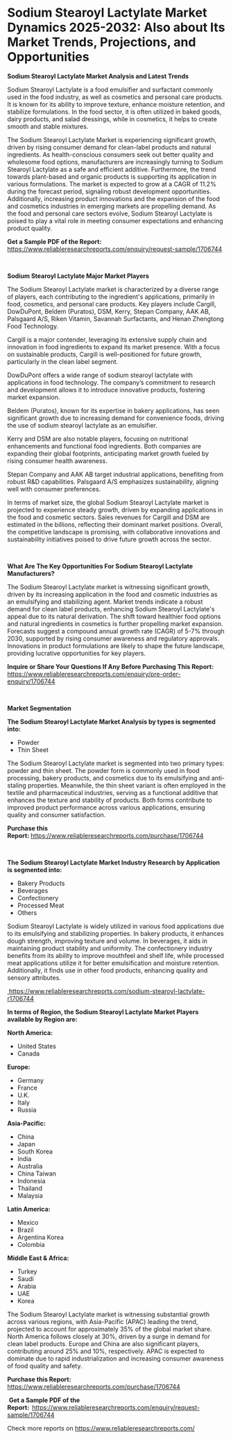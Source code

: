 <p><h1>Sodium Stearoyl Lactylate Market Dynamics 2025-2032: Also about Its Market Trends, Projections, and Opportunities</h1></p><p><strong>Sodium Stearoyl Lactylate Market Analysis and Latest Trends</strong></p>
<p><p>Sodium Stearoyl Lactylate is a food emulsifier and surfactant commonly used in the food industry, as well as cosmetics and personal care products. It is known for its ability to improve texture, enhance moisture retention, and stabilize formulations. In the food sector, it is often utilized in baked goods, dairy products, and salad dressings, while in cosmetics, it helps to create smooth and stable mixtures.</p><p>The Sodium Stearoyl Lactylate Market is experiencing significant growth, driven by rising consumer demand for clean-label products and natural ingredients. As health-conscious consumers seek out better quality and wholesome food options, manufacturers are increasingly turning to Sodium Stearoyl Lactylate as a safe and efficient additive. Furthermore, the trend towards plant-based and organic products is supporting its application in various formulations. The market is expected to grow at a CAGR of 11.2% during the forecast period, signaling robust development opportunities. Additionally, increasing product innovations and the expansion of the food and cosmetics industries in emerging markets are propelling demand. As the food and personal care sectors evolve, Sodium Stearoyl Lactylate is poised to play a vital role in meeting consumer expectations and enhancing product quality.</p></p>
<p><strong>Get a Sample PDF of the Report:&nbsp;</strong> <a href="https://www.reliableresearchreports.com/enquiry/request-sample/1706744?utm_campaign=2216&utm_medium=2&utm_source=Github&utm_content=ia&utm_term=31032025&utm_id=sodium-stearoyl-lactylate">https://www.reliableresearchreports.com/enquiry/request-sample/1706744</a></p>
<p>&nbsp;</p>
<p><strong>Sodium Stearoyl Lactylate Major Market Players</strong></p>
<p><p>The Sodium Stearoyl Lactylate market is characterized by a diverse range of players, each contributing to the ingredient's applications, primarily in food, cosmetics, and personal care products. Key players include Cargill, DowDuPont, Beldem (Puratos), DSM, Kerry, Stepan Company, AAK AB, Palsgaard A/S, Riken Vitamin, Savannah Surfactants, and Henan Zhengtong Food Technology.</p><p>Cargill is a major contender, leveraging its extensive supply chain and innovation in food ingredients to expand its market presence. With a focus on sustainable products, Cargill is well-positioned for future growth, particularly in the clean label segment.</p><p>DowDuPont offers a wide range of sodium stearoyl lactylate with applications in food technology. The company’s commitment to research and development allows it to introduce innovative products, fostering market expansion.</p><p>Beldem (Puratos), known for its expertise in bakery applications, has seen significant growth due to increasing demand for convenience foods, driving the use of sodium stearoyl lactylate as an emulsifier.</p><p>Kerry and DSM are also notable players, focusing on nutritional enhancements and functional food ingredients. Both companies are expanding their global footprints, anticipating market growth fueled by rising consumer health awareness.</p><p>Stepan Company and AAK AB target industrial applications, benefiting from robust R&D capabilities. Palsgaard A/S emphasizes sustainability, aligning well with consumer preferences.</p><p>In terms of market size, the global Sodium Stearoyl Lactylate market is projected to experience steady growth, driven by expanding applications in the food and cosmetic sectors. Sales revenues for Cargill and DSM are estimated in the billions, reflecting their dominant market positions. Overall, the competitive landscape is promising, with collaborative innovations and sustainability initiatives poised to drive future growth across the sector.</p></p>
<p>&nbsp;</p>
<p><strong>What Are The Key Opportunities For Sodium Stearoyl Lactylate Manufacturers?</strong></p>
<p><p>The Sodium Stearoyl Lactylate market is witnessing significant growth, driven by its increasing application in the food and cosmetic industries as an emulsifying and stabilizing agent. Market trends indicate a robust demand for clean label products, enhancing Sodium Stearoyl Lactylate's appeal due to its natural derivation. The shift toward healthier food options and natural ingredients in cosmetics is further propelling market expansion. Forecasts suggest a compound annual growth rate (CAGR) of 5-7% through 2030, supported by rising consumer awareness and regulatory approvals. Innovations in product formulations are likely to shape the future landscape, providing lucrative opportunities for key players.</p></p>
<p><strong>Inquire or Share Your Questions If Any Before Purchasing This Report:</strong> <a href="https://www.reliableresearchreports.com/enquiry/pre-order-enquiry/1706744?utm_campaign=2216&utm_medium=2&utm_source=Github&utm_content=ia&utm_term=31032025&utm_id=sodium-stearoyl-lactylate">https://www.reliableresearchreports.com/enquiry/pre-order-enquiry/1706744</a></p>
<p>&nbsp;</p>
<p><strong>Market Segmentation</strong></p>
<p><strong>The Sodium Stearoyl Lactylate Market Analysis by types is segmented into:</strong></p>
<p><ul><li>Powder</li><li>Thin Sheet</li></ul></p>
<p><p>The Sodium Stearoyl Lactylate market is segmented into two primary types: powder and thin sheet. The powder form is commonly used in food processing, bakery products, and cosmetics due to its emulsifying and anti-staling properties. Meanwhile, the thin sheet variant is often employed in the textile and pharmaceutical industries, serving as a functional additive that enhances the texture and stability of products. Both forms contribute to improved product performance across various applications, ensuring quality and consumer satisfaction.</p></p>
<p><strong>Purchase this Report:&nbsp;</strong><a href="https://www.reliableresearchreports.com/purchase/1706744?utm_campaign=2216&utm_medium=2&utm_source=Github&utm_content=ia&utm_term=31032025&utm_id=sodium-stearoyl-lactylate">https://www.reliableresearchreports.com/purchase/1706744</a></p>
<p>&nbsp;</p>
<p><strong>The Sodium Stearoyl Lactylate Market Industry Research by Application is segmented into:</strong></p>
<p><ul><li>Bakery Products</li><li>Beverages</li><li>Confectionery</li><li>Processed Meat</li><li>Others</li></ul></p>
<p><p>Sodium Stearoyl Lactylate is widely utilized in various food applications due to its emulsifying and stabilizing properties. In bakery products, it enhances dough strength, improving texture and volume. In beverages, it aids in maintaining product stability and uniformity. The confectionery industry benefits from its ability to improve mouthfeel and shelf life, while processed meat applications utilize it for better emulsification and moisture retention. Additionally, it finds use in other food products, enhancing quality and sensory attributes.</p></p>
<p><a href="https://www.reliableresearchreports.com/sodium-stearoyl-lactylate-r1706744?utm_campaign=2216&utm_medium=2&utm_source=Github&utm_content=ia&utm_term=31032025&utm_id=sodium-stearoyl-lactylate">&nbsp;https://www.reliableresearchreports.com/sodium-stearoyl-lactylate-r1706744</a></p>
<p><strong>In terms of Region, the Sodium Stearoyl Lactylate Market Players available by Region are:</strong></p>
<p>
    <p> <strong> North America: </strong>
        <ul>
            <li>United States</li>
            <li>Canada</li>
        </ul>
        </p> 
    <p> <strong> Europe: </strong>
        <ul>
            <li>Germany</li>
            <li>France</li>
            <li>U.K.</li>
            <li>Italy</li>
            <li>Russia</li>
        </ul>
        </p> 
    <p> <strong> Asia-Pacific: </strong>
        <ul>
            <li>China</li>
            <li>Japan</li>
            <li>South Korea</li>
            <li>India</li>
            <li>Australia</li>
            <li>China Taiwan</li>
            <li>Indonesia</li>
            <li>Thailand</li>
            <li>Malaysia</li>
        </ul>
        </p> 
    <p> <strong> Latin America: </strong>
        <ul>
            <li>Mexico</li>
            <li>Brazil</li>
            <li>Argentina Korea</li>
            <li>Colombia</li>
        </ul>
        </p> 
    <p> <strong> Middle East & Africa: </strong>
        <ul>
            <li>Turkey</li>
            <li>Saudi</li>
            <li>Arabia</li>
            <li>UAE</li>
            <li>Korea</li>
        </ul>
    </p>
    </p>
<p><p>The Sodium Stearoyl Lactylate market is witnessing substantial growth across various regions, with Asia-Pacific (APAC) leading the trend, projected to account for approximately 35% of the global market share. North America follows closely at 30%, driven by a surge in demand for clean label products. Europe and China are also significant players, contributing around 25% and 10%, respectively. APAC is expected to dominate due to rapid industrialization and increasing consumer awareness of food quality and safety.</p></p>
<p><strong>Purchase this Report: </strong><a href="https://www.reliableresearchreports.com/purchase/1706744?utm_campaign=2216&utm_medium=2&utm_source=Github&utm_content=ia&utm_term=31032025&utm_id=sodium-stearoyl-lactylate">https://www.reliableresearchreports.com/purchase/1706744</a></p>
<p>&nbsp;<strong>Get a Sample PDF of the Report:&nbsp;&nbsp;</strong><a href="https://www.reliableresearchreports.com/enquiry/request-sample/1706744?utm_campaign=2216&utm_medium=2&utm_source=Github&utm_content=ia&utm_term=31032025&utm_id=sodium-stearoyl-lactylate">https://www.reliableresearchreports.com/enquiry/request-sample/1706744</a></p>
<p><strong></strong></p>
<p>Check more reports on <a href="https://www.reliableresearchreports.com/?utm_campaign=2216&utm_medium=2&utm_source=Github&utm_content=ia&utm_term=31032025&utm_id=sodium-stearoyl-lactylate">https://www.reliableresearchreports.com/</a></p>